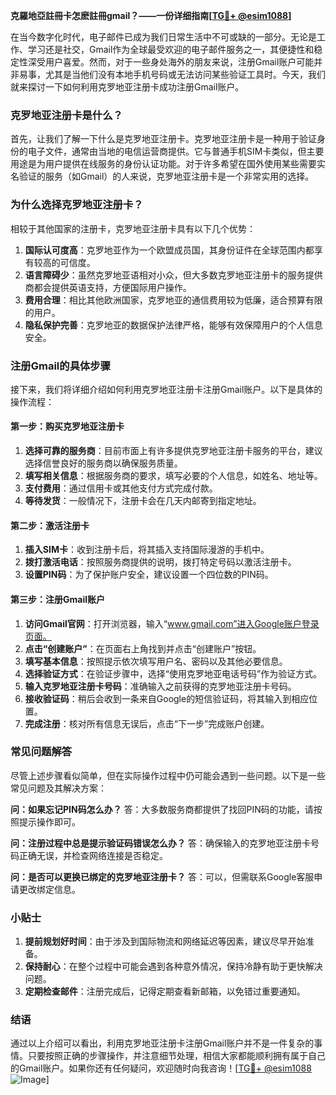**克羅地亞註冊卡怎麽註冊gmail？——一份详细指南[[TG💪+ @esim1088](https://t.me/s/esim1088)]**

在当今数字化时代，电子邮件已成为我们日常生活中不可或缺的一部分。无论是工作、学习还是社交，Gmail作为全球最受欢迎的电子邮件服务之一，其便捷性和稳定性深受用户喜爱。然而，对于一些身处海外的朋友来说，注册Gmail账户可能并非易事，尤其是当他们没有本地手机号码或无法访问某些验证工具时。今天，我们就来探讨一下如何利用克罗地亚注册卡成功注册Gmail账户。

### 克罗地亚注册卡是什么？

首先，让我们了解一下什么是克罗地亚注册卡。克罗地亚注册卡是一种用于验证身份的电子文件，通常由当地的电信运营商提供。它与普通手机SIM卡类似，但主要用途是为用户提供在线服务的身份认证功能。对于许多希望在国外使用某些需要实名验证的服务（如Gmail）的人来说，克罗地亚注册卡是一个非常实用的选择。

### 为什么选择克罗地亚注册卡？

相较于其他国家的注册卡，克罗地亚注册卡具有以下几个优势：

1. **国际认可度高**：克罗地亚作为一个欧盟成员国，其身份证件在全球范围内都享有较高的可信度。
2. **语言障碍少**：虽然克罗地亚语相对小众，但大多数克罗地亚注册卡的服务提供商都会提供英语支持，方便国际用户操作。
3. **费用合理**：相比其他欧洲国家，克罗地亚的通信费用较为低廉，适合预算有限的用户。
4. **隐私保护完善**：克罗地亚的数据保护法律严格，能够有效保障用户的个人信息安全。

### 注册Gmail的具体步骤

接下来，我们将详细介绍如何利用克罗地亚注册卡注册Gmail账户。以下是具体的操作流程：

#### 第一步：购买克罗地亚注册卡

1. **选择可靠的服务商**：目前市面上有许多提供克罗地亚注册卡服务的平台，建议选择信誉良好的服务商以确保服务质量。
2. **填写相关信息**：根据服务商的要求，填写必要的个人信息，如姓名、地址等。
3. **支付费用**：通过信用卡或其他支付方式完成付款。
4. **等待发货**：一般情况下，注册卡会在几天内邮寄到指定地址。

#### 第二步：激活注册卡

1. **插入SIM卡**：收到注册卡后，将其插入支持国际漫游的手机中。
2. **拨打激活电话**：按照服务商提供的说明，拨打特定号码以激活注册卡。
3. **设置PIN码**：为了保护账户安全，建议设置一个四位数的PIN码。

#### 第三步：注册Gmail账户

1. **访问Gmail官网**：打开浏览器，输入“www.gmail.com”进入Google账户登录页面。
2. **点击“创建账户”**：在页面右上角找到并点击“创建账户”按钮。
3. **填写基本信息**：按照提示依次填写用户名、密码以及其他必要信息。
4. **选择验证方式**：在验证步骤中，选择“使用克罗地亚电话号码”作为验证方式。
5. **输入克罗地亚注册卡号码**：准确输入之前获得的克罗地亚注册卡号码。
6. **接收验证码**：稍后会收到一条来自Google的短信验证码，将其输入到相应位置。
7. **完成注册**：核对所有信息无误后，点击“下一步”完成账户创建。

### 常见问题解答

尽管上述步骤看似简单，但在实际操作过程中仍可能会遇到一些问题。以下是一些常见问题及其解决方案：

**问：如果忘记PIN码怎么办？**
答：大多数服务商都提供了找回PIN码的功能，请按照提示操作即可。

**问：注册过程中总是提示验证码错误怎么办？**
答：确保输入的克罗地亚注册卡号码正确无误，并检查网络连接是否稳定。

**问：是否可以更换已绑定的克罗地亚注册卡？**
答：可以，但需联系Google客服申请更改绑定信息。

### 小贴士

1. **提前规划好时间**：由于涉及到国际物流和网络延迟等因素，建议尽早开始准备。
2. **保持耐心**：在整个过程中可能会遇到各种意外情况，保持冷静有助于更快解决问题。
3. **定期检查邮件**：注册完成后，记得定期查看新邮箱，以免错过重要通知。

### 结语

通过以上介绍可以看出，利用克罗地亚注册卡注册Gmail账户并不是一件复杂的事情。只要按照正确的步骤操作，并注意细节处理，相信大家都能顺利拥有属于自己的Gmail账户。如果你还有任何疑问，欢迎随时向我咨询！[[TG💪+ @esim1088](https://t.me/s/esim1088) ![Image](https://i.postimg.cc/4NQfJmqS/Snipaste-2025-05-13-00-14-12.png)]